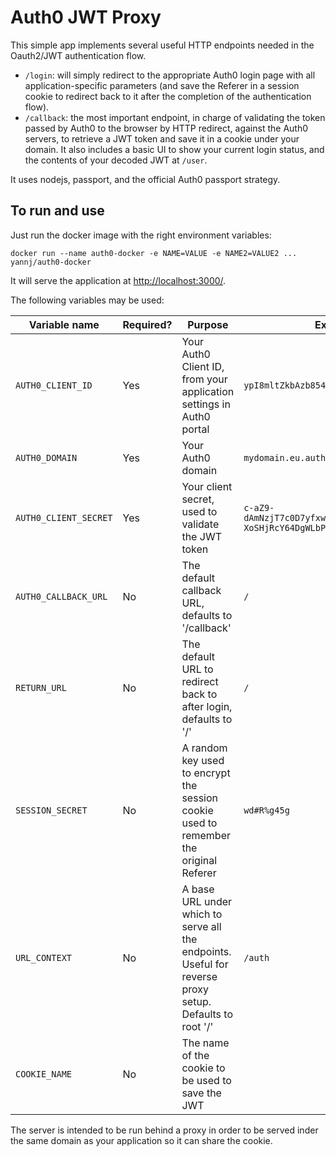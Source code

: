 # Auth0 JWT Proxy

This simple app implements several useful HTTP endpoints needed in the Oauth2/JWT authentication flow.

- `/login`: will simply redirect to the appropriate Auth0 login page with all application-specific parameters (and save the Referer in a session cookie to redirect back to it after the completion of the authentication flow).
- `/callback`: the most important endpoint, in charge of validating the token passed by Auth0 to the browser by HTTP redirect, against the Auth0 servers, to retrieve a JWT token and save it in a cookie under your domain.
It also includes a basic UI to show your current login status, and the contents of your decoded JWT at `/user`.

It uses nodejs, passport, and the official Auth0 passport strategy.

## To run and use

Just run the docker image with the right environment variables:
```
docker run --name auth0-docker -e NAME=VALUE -e NAME2=VALUE2 ... yannj/auth0-docker
```

It will serve the application at [http://localhost:3000/](http://localhost:3000/).

The following variables may be used:

| Variable name | Required? | Purpose | Example |
|---|---|---|---|
|`AUTH0_CLIENT_ID`| Yes | Your Auth0 Client ID, from your application settings in Auth0 portal | `ypI8mltZkbAzb854T4RnzhjK8idFu2Y4` |
|`AUTH0_DOMAIN` | Yes | Your Auth0 domain | `mydomain.eu.auth0.com` |
|`AUTH0_CLIENT_SECRET` | Yes | Your client secret, used to validate the JWT token | `c-aZ9-dAmNzjT7c0D7yfxwZ4vo8n2e2te9_qEF5yX-XoSHjRcY64DgWLbPF8dkq3` |
|`AUTH0_CALLBACK_URL` | No | The default callback URL, defaults to '/callback' | `/` |
|`RETURN_URL` | No | The default URL to redirect back to after login, defaults to '/' | `/` |
|`SESSION_SECRET` | No | A random key used to encrypt the session cookie used to remember the original Referer | `wd#R%g45g` |
|`URL_CONTEXT` | No | A base URL under which to serve all the endpoints. Useful for reverse proxy setup. Defaults to root '/' | `/auth` |
|`COOKIE_NAME` | No | The name of the cookie to be used to save the JWT |

The server is intended to be run behind a proxy in order to be served inder the same domain as your application so it can share the cookie.

